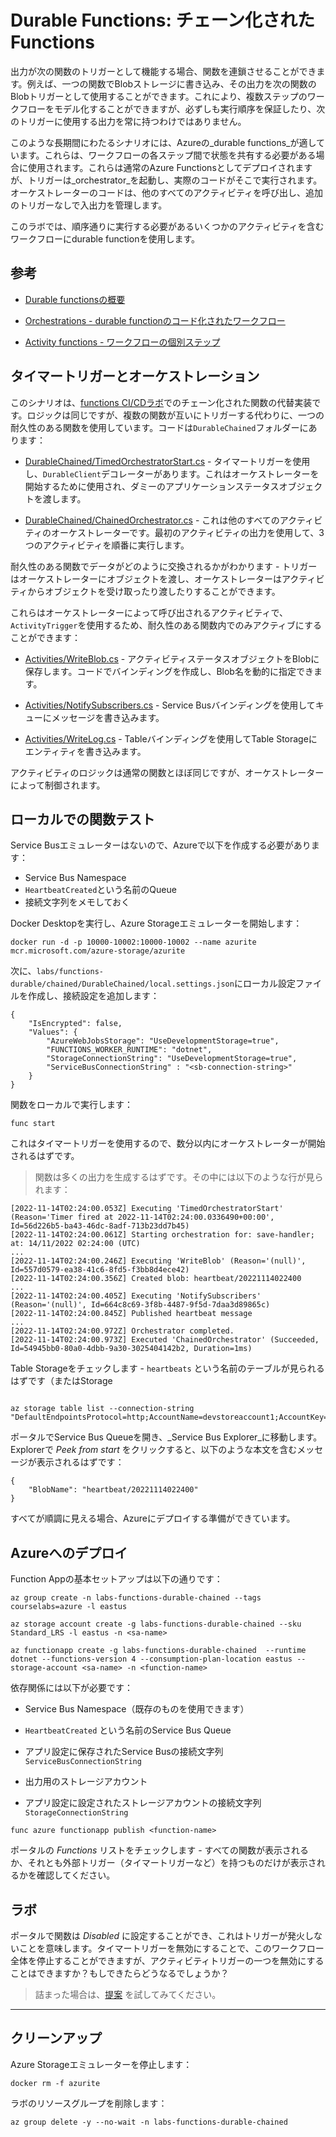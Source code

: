 # Durable Functions: チェーン化されたFunctions

出力が次の関数のトリガーとして機能する場合、関数を連鎖させることができます。例えば、一つの関数でBlobストレージに書き込み、その出力を次の関数のBlobトリガーとして使用することができます。これにより、複数ステップのワークフローをモデル化することができますが、必ずしも実行順序を保証したり、次のトリガーに使用する出力を常に持つわけではありません。

このような長期間にわたるシナリオには、Azureの_durable functions_が適しています。これらは、ワークフローの各ステップ間で状態を共有する必要がある場合に使用されます。これらは通常のAzure Functionsとしてデプロイされますが、トリガーは_orchestrator_を起動し、実際のコードがそこで実行されます。オーケストレーターのコードは、他のすべてのアクティビティを呼び出し、追加のトリガーなしで入出力を管理します。

このラボでは、順序通りに実行する必要があるいくつかのアクティビティを含むワークフローにdurable functionを使用します。

## 参考

- [Durable functionsの概要](https://learn.microsoft.com/en-us/azure/azure-functions/durable/durable-functions-overview?tabs=csharp)

- [Orchestrations - durable functionのコード化されたワークフロー](https://learn.microsoft.com/en-us/azure/azure-functions/durable/durable-functions-orchestrations?tabs=csharp)

- [Activity functions - ワークフローの個別ステップ](https://learn.microsoft.com/en-us/azure/azure-functions/durable/durable-functions-types-features-overview#activity-functions)


## タイマートリガーとオーケストレーション

このシナリオは、[functions CI/CDラボ](/labs/functions/cicd/README.md)でのチェーン化された関数の代替実装です。ロジックは同じですが、複数の関数が互いにトリガーする代わりに、一つの耐久性のある関数を使用しています。コードは`DurableChained`フォルダーにあります：

- [DurableChained/TimedOrchestratorStart.cs](/labs/functions-durable/chained/DurableChained/TimedOrchestratorStart.cs) - タイマートリガーを使用し、`DurableClient`デコレーターがあります。これはオーケストレーターを開始するために使用され、ダミーのアプリケーションステータスオブジェクトを渡します。

- [DurableChained/ChainedOrchestrator.cs](/labs/functions-durable/chained/DurableChained/ChainedOrchestrator.cs) - これは他のすべてのアクティビティのオーケストレーターです。最初のアクティビティの出力を使用して、3つのアクティビティを順番に実行します。

耐久性のある関数でデータがどのように交換されるかがわかります - トリガーはオーケストレーターにオブジェクトを渡し、オーケストレーターはアクティビティからオブジェクトを受け取ったり渡したりすることができます。

これらはオーケストレーターによって呼び出されるアクティビティで、`ActivityTrigger`を使用するため、耐久性のある関数内でのみアクティブにすることができます：

- [Activities/WriteBlob.cs](/labs/functions-durable/chained/DurableChained/Activities/WriteBlob.cs) - アクティビティステータスオブジェクトをBlobに保存します。コードでバインディングを作成し、Blob名を動的に指定できます。

- [Activities/NotifySubscribers.cs](/labs/functions-durable/chained/DurableChained/Activities/NotifySubscribers.cs) - Service Busバインディングを使用してキューにメッセージを書き込みます。

- [Activities/WriteLog.cs](/labs/functions-durable/chained/DurableChained/Activities/WriteLog.cs) - Tableバインディングを使用してTable Storageにエンティティを書き込みます。

アクティビティのロジックは通常の関数とほぼ同じですが、オーケストレーターによって制御されます。

## ローカルでの関数テスト

Service Busエミュレーターはないので、Azureで以下を作成する必要があります：

- Service Bus Namespace
- `HeartbeatCreated`という名前のQueue
- 接続文字列をメモしておく

Docker Desktopを実行し、Azure Storageエミュレーターを開始します：



```
docker run -d -p 10000-10002:10000-10002 --name azurite mcr.microsoft.com/azure-storage/azurite
```


次に、`labs/functions-durable/chained/DurableChained/local.settings.json`にローカル設定ファイルを作成し、接続設定を追加します：


```
{
    "IsEncrypted": false,
    "Values": {
        "AzureWebJobsStorage": "UseDevelopmentStorage=true",
        "FUNCTIONS_WORKER_RUNTIME": "dotnet",
        "StorageConnectionString": "UseDevelopmentStorage=true",
        "ServiceBusConnectionString" : "<sb-connection-string>"
    }
}
```


関数をローカルで実行します：


```
func start
```


これはタイマートリガーを使用するので、数分以内にオーケストレーターが開始されるはずです。

> 関数は多くの出力を生成するはずです。その中には以下のような行が見られます：


```
[2022-11-14T02:24:00.053Z] Executing 'TimedOrchestratorStart' (Reason='Timer fired at 2022-11-14T02:24:00.0336490+00:00', Id=56d226b5-ba43-46dc-8adf-713b23dd7b45)
[2022-11-14T02:24:00.061Z] Starting orchestration for: save-handler; at: 14/11/2022 02:24:00 (UTC)
...
[2022-11-14T02:24:00.246Z] Executing 'WriteBlob' (Reason='(null)', Id=557d0579-ea38-41c6-8fd5-f3bb8d4ece42)
[2022-11-14T02:24:00.356Z] Created blob: heartbeat/20221114022400
...
[2022-11-14T02:24:00.405Z] Executing 'NotifySubscribers' (Reason='(null)', Id=664c8c69-3f8b-4487-9f5d-7daa3d89865c)
[2022-11-14T02:24:00.845Z] Published heartbeat message
...
[2022-11-14T02:24:00.972Z] Orchestrator completed.
[2022-11-14T02:24:00.973Z] Executed 'ChainedOrchestrator' (Succeeded, Id=54945bb0-80a0-4dbb-9a30-3025404142b2, Duration=1ms)
```


Table Storageをチェックします - `heartbeats` という名前のテーブルが見られるはずです（またはStorage

```

az storage table list --connection-string "DefaultEndpointsProtocol=http;AccountName=devstoreaccount1;AccountKey=Eby8vdM02xNOcqFlqUwJPLlmEtlCDXJ1OUzFT50uSRZ6IFsuFq2UVErCz4I6tq/K1SZFPTOtr/KBHBeksoGMGw==;TableEndpoint=http://127.0.0.1:10002/devstoreaccount1;"

```

ポータルでService Bus Queueを開き、_Service Bus Explorer_に移動します。Explorerで _Peek from start_ をクリックすると、以下のような本文を含むメッセージが表示されるはずです：


```
{
    "BlobName": "heartbeat/20221114022400"
}
```


すべてが順調に見える場合、Azureにデプロイする準備ができています。

## Azureへのデプロイ

Function Appの基本セットアップは以下の通りです：



```
az group create -n labs-functions-durable-chained --tags courselabs=azure -l eastus

az storage account create -g labs-functions-durable-chained --sku Standard_LRS -l eastus -n <sa-name>

az functionapp create -g labs-functions-durable-chained  --runtime dotnet --functions-version 4 --consumption-plan-location eastus --storage-account <sa-name> -n <function-name> 
```


依存関係には以下が必要です：

- Service Bus Namespace（既存のものを使用できます）
- `HeartbeatCreated` という名前のService Bus Queue
- アプリ設定に保存されたService Busの接続文字列 `ServiceBusConnectionString`

- 出力用のストレージアカウント
- アプリ設定に設定されたストレージアカウントの接続文字列 `StorageConnectionString`



```
func azure functionapp publish <function-name>
```


ポータルの _Functions_ リストをチェックします - すべての関数が表示されるか、それとも外部トリガー（タイマートリガーなど）を持つものだけが表示されるかを確認してください。

## ラボ

ポータルで関数は _Disabled_ に設定することができ、これはトリガーが発火しないことを意味します。タイマートリガーを無効にすることで、このワークフロー全体を停止することができますが、アクティビティトリガーの一つを無効にすることはできますか？もしできたらどうなるでしょうか？

> 詰まった場合は、[提案](suggestions_jp.md) を試してみてください。

___

## クリーンアップ

Azure Storageエミュレーターを停止します：



```
docker rm -f azurite
```


ラボのリソースグループを削除します：


```
az group delete -y --no-wait -n labs-functions-durable-chained
```
